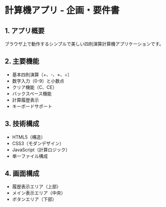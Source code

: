 # 計算機アプリ - 企画・要件書

## 1. アプリ概要
ブラウザ上で動作するシンプルで美しい四則演算計算機アプリケーションです。

## 2. 主要機能
- 基本四則演算（+、-、×、÷）
- 数字入力（0-9）と小数点
- クリア機能（C、CE）
- バックスペース機能
- 計算履歴表示
- キーボードサポート

## 3. 技術構成
- HTML5（構造）
- CSS3（モダンデザイン）
- JavaScript（計算ロジック）
- 単一ファイル構成

## 4. 画面構成
- 履歴表示エリア（上部）
- メイン表示エリア（中央）
- ボタンエリア（下部）